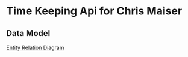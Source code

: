 # Time Keeping Api for Chris Maiser
## Data Model
[Entity Relation Diagram](TimeEventDataModel.pdf)
